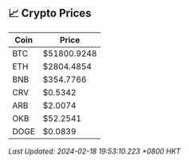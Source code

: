 ## 📈 Crypto Prices

| Coin | Price |
| ---- | ----- |
| BTC | $51800.9248 |
| ETH | $2804.4854 |
| BNB | $354.7766 |
| CRV | $0.5342 |
| ARB | $2.0074 |
| OKB | $52.2541 |
| DOGE | $0.0839 |

_Last Updated: 2024-02-18 19:53:10.223 +0800 HKT_